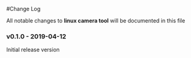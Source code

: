 #Change Log

All notable changes to __linux camera tool__ will be documented in this file

### v0.1.0 - 2019-04-12
Initial release version